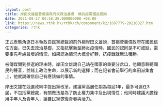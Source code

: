 ```yaml
---
layout: post
title: 岸田文雄指菅義偉政府失政治基礎　稱抗疫需國民認同
date: 2021-08-27 00:58:28.000000000 +08:00
link: https://news.rthk.hk/rthk/ch/component/k2/1607779-20210827.htm
categories: rthk
---
```


正式表態角逐日本執政自民黨總裁的前外相岸田文雄說，首相菅義偉政府在國民信任方面，已失去政治基礎，又指抗擊新型肺炎疫情時，國民的認同是不可或缺，需要事先考慮最壞的情況，如果認為情況大概會好轉，抗疫戰就無法獲勝。

被傳媒問到參選的理由時，岸田文雄說自己站在國家的重要分岔口，他願意聆聽國民的聲音，並賭上政治生命，以展示新的選擇；而在記者會前舉行的岸田派集會上，他就說確信自己有應該做的事情。

岸田文雄在競選政綱中提出黨改革，建議黨高層任期為每屆1年，最多可連任3屆，不包括黨總裁，有關做法是為了防止權力集中及出現惰性；他同時建議大膽錄用中年人及青年人，讓自民黨恢復青春與活力。
